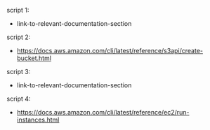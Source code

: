 script 1:
- link-to-relevant-documentation-section

script 2:
- https://docs.aws.amazon.com/cli/latest/reference/s3api/create-bucket.html

script 3:
- link-to-relevant-documentation-section

script 4:
- https://docs.aws.amazon.com/cli/latest/reference/ec2/run-instances.html